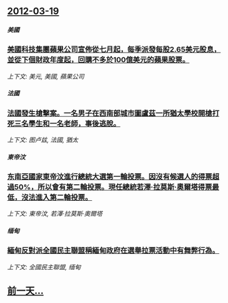 ## [2012-03-19](/news/2012/03/19/index.md)

##### 美國
### [美國科技集團蘋果公司宣佈從七月起，每季派發每股2.65美元股息，並從下個財政年度起，回購不多於100億美元的蘋果股票。](/news/2012/03/19/美國科技集團蘋果公司宣佈從七月起-每季派發每股265美元股息-並從下個財政年度起-回購不多於100億美元的蘋果股票.md)
_上下文: 美元, 美國, 蘋果公司_

##### 法國
### [法國發生槍擊案。一名男子在西南部城市圖盧茲一所猶太學校開槍打死三名學生和一名老師，事後逃脫。](/news/2012/03/19/法國發生槍擊案-一名男子在西南部城市圖盧茲一所猶太學校開槍打死三名學生和一名老師-事後逃脫.md)
_上下文: 图卢兹, 法國, 猶太_

##### 東帝汶
### [东南亞國家東帝汶進行總統大選第一輪投票。因沒有候選人的得票超過50%，所以會有第二輪投票。現任總統若澤·拉莫斯·奧爾塔得票最低，沒法進入第二輪投票。](/news/2012/03/19/东南亞國家東帝汶進行總統大選第一輪投票-因沒有候選人的得票超過50-所以會有第二輪投票-現任總統若澤-拉莫斯-奧爾塔得.md)
_上下文: 東帝汶, 若澤·拉莫斯·奧爾塔_

##### 缅甸
### [緬甸反對派全國民主聯盟稱緬甸政府在選舉拉票活動中有舞弊行為。](/news/2012/03/19/緬甸反對派全國民主聯盟稱緬甸政府在選舉拉票活動中有舞弊行為.md)
_上下文: 全國民主聯盟, 缅甸_

## [前一天...](/news/2012/03/18/index.md)

